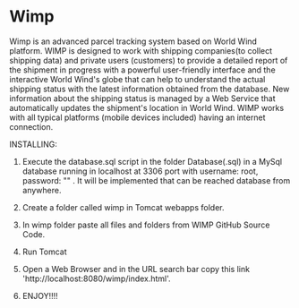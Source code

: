 # Wimp
Wimp is an advanced parcel tracking system based on World Wind platform. WIMP is designed to work with shipping companies(to collect shipping data) and private users (customers) to provide a detailed report of the shipment in progress with a powerful user-friendly interface and the interactive World Wind's globe that can help to understand the actual shipping status with the latest information obtained from the database.  New information about the shipping status is managed by a Web Service that automatically updates the shipment's location in World Wind.  WIMP works with all typical platforms (mobile devices included) having an internet connection.


INSTALLING:
1) Execute the database.sql script in the folder Database(.sql) in a MySql database running in localhost at 3306 port with username: root, password: "" . It will be implemented that can be reached database from anywhere.
2) Create a folder called wimp in Tomcat webapps folder.
3) In wimp folder paste all files and folders from WIMP GitHub Source Code.
4) Run Tomcat
5) Open a Web Browser and in the URL search bar copy this link 'http://localhost:8080/wimp/index.html'.

6) ENJOY!!!!
